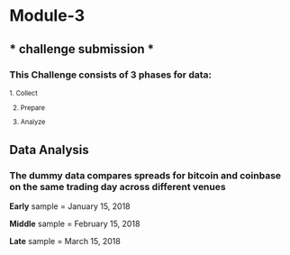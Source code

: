 # Module-3

## * challenge submission *

### This Challenge consists of 3 phases for data:

<sub>
1. Collect 

2. Prepare 

3. Analyze
    
</sub>

## Data Analysis

### The dummy data compares spreads for bitcoin and coinbase on the same trading day across different venues

**Early** sample = January 15, 2018
    
**Middle** sample = February 15, 2018
    
**Late** sample = March 15, 2018


